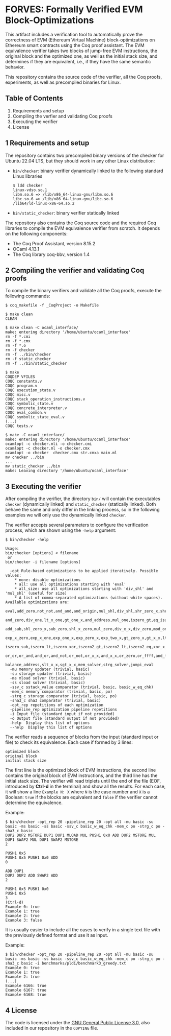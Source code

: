 # FORVES: Formally Verified EVM Block-Optimizations

This artifact includes a verification tool to automatically prove the correctness of EVM (Ethereum Virtual Machine) block-optimizations on Ethereum smart contracts using the Coq proof assistant. The EVM equivalence verifier takes two blocks of jump-free EVM instructions, the original block and the optimized one, as well as the initial stack size, and determines if they are equivalent, i.e., if they have the same semantic behavior. 

This repository contains the source code of the verifier, all the Coq proofs, experiments, as well as precompiled binaries for Linux. 


## Table of Contents

1. Requirements and setup
2. Compiling the verfier and validating Coq proofs
3. Executing the verifier
4. License


## 1 Requirements and setup

The repository contains two precompiled binary versions of the checker for Ubuntu 22.04 LTS, but they should work in any other Linux distribution: 

   * `bin/checker`: binary verifier dynamically linked to the following standard Linux libraries
       
         $ ldd checker 
	     linux-vdso.so.1 
	     libm.so.6 => /lib/x86_64-linux-gnu/libm.so.6 
	     libc.so.6 => /lib/x86_64-linux-gnu/libc.so.6 
	     /lib64/ld-linux-x86-64.so.2 


   * `bin/static_checker`: binary verifier statically linked

The repository also contains the Coq source code and the required Coq libraries to compile the EVM equivalence verifier from scratch. It depends on the following components:

   * The Coq Proof Assistant, version 8.15.2
   * OCaml 4.13.1
   * The Coq library coq-bbv, version 1.4


## 2 Compiling the verifier and validating Coq proofs

To compile the binary verifiers and validate all the Coq proofs, execute the following commands:

    $ coq_makefile -f _CoqProject -o Makefile

    $ make clean
    CLEAN

    $ make clean -C ocaml_interface/
    make: entering directory '/home/ubuntu/ocaml_interface'
    rm -f *.cmi
    rm -f *.cmx
    rm -f *.o
    rm -f checker
    rm -f ../bin/checker
    rm -f static_checker
    rm -f ../bin/static_checker

    $ make
    COQDEP VFILES
    COQC constants.v
    COQC program.v
    COQC execution_state.v
    COQC misc.v
    COQC stack_operation_instructions.v
    COQC symbolic_state.v
    COQC concrete_interpreter.v
    COQC eval_common.v
    COQC symbolic_state_eval.v
    (...)
    COQC tests.v

    $ make -C ocaml_interface/
    make: entering directory '/home/ubuntu/ocaml_interface'
    ocamlopt -c checker.mli -o checker.cmi
    ocamlopt -c checker.ml -o checker.cmx
    ocamlopt -o checker  checker.cmx str.cmxa main.ml 
    mv checker ../bin
    ...
    mv static_checker ../bin
    make: Leaving directory '/home/ubuntu/ocaml_interface'
    

## 3 Executing the verifier

After compiling the verifier, the directory `bin/` will contain the executables  `checker` (dynamically linked) and `static_checker` (statically linked). Both behave the same and only differ in the linking process, so in the following examples we will only use the dynamically linked `checker`.

The verifier accepts several parameters to configure the verification process, which are shown using the `-help` argument: 

    $ bin/checker -help

    Usage:
    bin/checker [options] < filename
     or
    bin/checker -i filename [options]

      -opt Rule-based optimizations to be applied iteratively. Possible values:
        * none: disable optimizations
        * all: use all optimizations starting with 'eval'
        * all_size: use all optimizations starting with 'div_shl' and 'mul_shl' (useful for size)
        * A list of comma-separated optimizations (without white spaces). Available optimizations are: 
            eval,add_zero,not_not,and_and,and_origin,mul_shl,div_shl,shr_zero_x,shr_x_zero,eq_zero,sub_x_x,
            and_zero,div_one,lt_x_one,gt_one_x,and_address,mul_one,iszero_gt,eq_iszero,and_caller,iszero3,
            add_sub,shl_zero_x,sub_zero,shl_x_zero,mul_zero,div_x_x,div_zero,mod_one,mod_zero,mod_x_x,
            exp_x_zero,exp_x_one,exp_one_x,exp_zero_x,exp_two_x,gt_zero_x,gt_x_x,lt_x_zero,lt_x_x,eq_x_x,
            iszero_sub,iszero_lt,iszero_xor,iszero2_gt,iszero2_lt,iszero2_eq,xor_x_x,xor_zero,xor_xor,       
            or_or,or_and,and_or,and_not,or_not,or_x_x,and_x_x,or_zero,or_ffff,and_ffff,and_coinbase,
            balance_address,slt_x_x,sgt_x_x,mem_solver,strg_solver,jumpi_eval
      -mu memory updater (trivial, basic)
      -su storage updater (trivial, basic)
      -ms mload solver (trivial, basic)
      -ss sload solver (trivial, basic)
      -ssv_c sstack_value comparator (trivial, basic, basic_w_eq_chk)
      -mem_c memory comparator (trivial, basic, po)
      -strg_c storage comparator (trivial, basic, po)
      -sha3_c sha3 comparator (trivial, basic)
      -opt_rep repetitions of each optimization
      -pipeline_rep optimization pipeline repetitions
      -i Input file (standard input if not provided)
      -o Output file (standard output if not provided)
      -help  Display this list of options
      --help  Display this list of options

The verifier reads a sequence of blocks from the input (standard input or file) to check its equivalence. Each case if formed by 3 lines:    

    optimized block
    original block
    initial stack size

The first line is the optimized block of EVM instructions, the second line contains the original block of EVM instructions, and the third line has the initial stack size. The verifier will read triplets until the end of the file (EOF, introduced by **Ctrl-d** in the terminal) and show all the results. For each case, it will show a line `Example N: X` where `N` is the case number and `X` is a Boolean: `true` if the blocks are equivalent and `false` if the verifier cannot determine the equivalence.

Example:

    $ bin/checker -opt_rep 20 -pipeline_rep 20 -opt all -mu basic -su basic -ms basic -ss basic -ssv_c basic_w_eq_chk -mem_c po -strg_c po -sha3_c basic
    DUP2 DUP2 MSTORE DUP1 DUP1 MLOAD MUL PUSH1 0x0 ADD DUP2 MSTORE MUL
    DUP1 SWAP2 MUL DUP1 SWAP2 MSTORE
    2

    PUSH1 0x5
    PUSH1 0x5 PUSH1 0x0 ADD
    0

    ADD DUP1
    DUP2 DUP2 ADD SWAP2 ADD
    2

    PUSH1 0x5 PUSH1 0x0
    PUSH1 0x5 
    3
    (Ctrl-d)
    Example 0: true
    Example 1: true
    Example 2: true
    Example 3: false


It is usually easier to include all the cases to verify in a single text file with the previously defined format and use it as input.

Example:

    $ bin/checker -opt_rep 20 -pipeline_rep 20 -opt all -mu basic -su basic -ms basic -ss basic -ssv_c basic_w_eq_chk -mem_c po -strg_c po -sha3_c basic -i benchmarks/pldi/benchmark3_greedy.txt 
    Example 0: true
    Example 1: true
    Example 2: true
    (...)
    Example 6166: true
    Example 6167: true
    Example 6168: true




## 4 License

The code is licensed under the [GNU General Public License 3.0](https://www.gnu.org/licenses/gpl-3.0.html), also included in our repository in the `COPYING` file.


